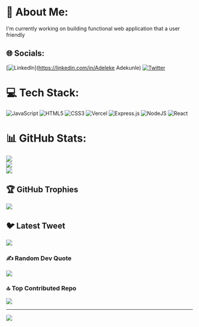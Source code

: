 
# 💫 About Me:
I'm currently working on building functional web application that a user friendly 


## 🌐 Socials:
[![LinkedIn](https://img.shields.io/badge/LinkedIn-%230077B5.svg?logo=linkedin&logoColor=white)](https://linkedin.com/in/Adeleke Adekunle) [![Twitter](https://img.shields.io/badge/Twitter-%231DA1F2.svg?logo=Twitter&logoColor=white)](https://twitter.com/@Adeleke_jaht) 

# 💻 Tech Stack:
![JavaScript](https://img.shields.io/badge/javascript-%23323330.svg?style=plastic&logo=javascript&logoColor=%23F7DF1E) ![HTML5](https://img.shields.io/badge/html5-%23E34F26.svg?style=plastic&logo=html5&logoColor=white) ![CSS3](https://img.shields.io/badge/css3-%231572B6.svg?style=plastic&logo=css3&logoColor=white) ![Vercel](https://img.shields.io/badge/vercel-%23000000.svg?style=plastic&logo=vercel&logoColor=white) ![Express.js](https://img.shields.io/badge/express.js-%23404d59.svg?style=plastic&logo=express&logoColor=%2361DAFB) ![NodeJS](https://img.shields.io/badge/node.js-6DA55F?style=plastic&logo=node.js&logoColor=white) ![React](https://img.shields.io/badge/react-%2320232a.svg?style=plastic&logo=react&logoColor=%2361DAFB)
# 📊 GitHub Stats:
![](https://github-readme-stats.vercel.app/api?username=Ade-web&theme=dark&hide_border=false&include_all_commits=false&count_private=false)<br/>
![](https://github-readme-streak-stats.herokuapp.com/?user=Ade-web&theme=dark&hide_border=false)<br/>
![](https://github-readme-stats.vercel.app/api/top-langs/?username=Ade-web&theme=dark&hide_border=false&include_all_commits=false&count_private=false&layout=compact)

## 🏆 GitHub Trophies
![](https://github-profile-trophy.vercel.app/?username=Ade-web&theme=radical&no-frame=false&no-bg=true&margin-w=4)

## 🐦 Latest Tweet
[![](https://gtce.itsvg.in/api?username=@Adeleke_jaht)](https://github.com/VishwaGauravIn/github-twitter-card-embed)

### ✍️ Random Dev Quote
![](https://quotes-github-readme.vercel.app/api?type=horizontal&theme=radical)

### 🔝 Top Contributed Repo
![](https://github-contributor-stats.vercel.app/api?username=Ade-web&limit=5&theme=tokyonight&combine_all_yearly_contributions=true)

---
[![](https://visitcount.itsvg.in/api?id=Ade-web&icon=0&color=0)](https://visitcount.itsvg.in)

<!-- Proudly created with GPRM ( https://gprm.itsvg.in ) -->
